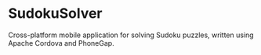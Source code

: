 # SudokuSolver
Cross-platform mobile application for solving Sudoku puzzles, written using Apache Cordova and PhoneGap.
